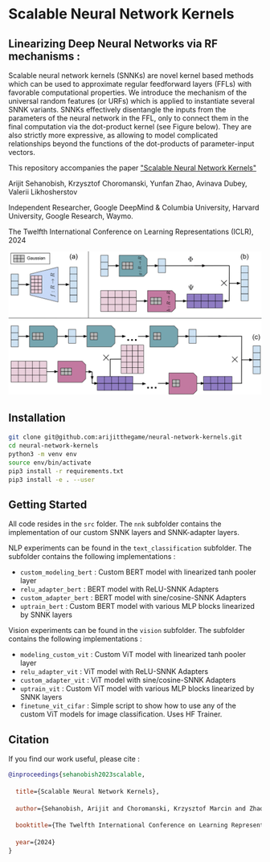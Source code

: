 # Scalable Neural Network Kernels 
## Linearizing Deep Neural Networks via RF mechanisms :

Scalable neural network kernels (SNNKs) are novel kernel based methods which can be used to approximate regular feedforward layers (FFLs) with favorable computational properties. We
introduce the mechanism of the universal random features (or URFs) which is applied to instantiate several SNNK variants. SNNKs effectively disentangle the inputs from the parameters of the neural network in the FFL, only to connect them in the final computation via the dot-product kernel (see Figure below). They are also strictly more expressive, as allowing to model complicated relationships beyond the functions of the dot-products of parameter-input vectors. 


This repository accompanies the paper ["Scalable Neural Network Kernels"](https://openreview.net/pdf?id=4iPw1klFWa)

Arijit Sehanobish, Krzysztof Choromanski, Yunfan Zhao, Avinava Dubey, Valerii Likhosherstov

Independent Researcher, Google DeepMind & Columbia University, Harvard University, Google Research, Waymo.

The Twelfth International Conference on Learning Representations (ICLR), 2024

<p align="center">
<img src="https://github.com/arijitthegame/neural-network-kernels/blob/main/main-figure-4-1.png"  width="800px"/>
</p>

## Installation
```bash
git clone git@github.com:arijitthegame/neural-network-kernels.git
cd neural-network-kernels
python3 -m venv env
source env/bin/activate
pip3 install -r requirements.txt
pip3 install -e . --user
```

## Getting Started
All code resides in the `src` folder. The `nnk` subfolder contains the implementation of our custom SNNK layers and SNNK-adapter layers. 

NLP experiments can be found in the `text_classification` subfolder. The subfolder contains the following implementations : 
- `custom_modeling_bert` : Custom BERT model with linearized tanh pooler layer
- `relu_adapter_bert` : BERT model with ReLU-SNNK Adapters
- `custom_adapter_bert` : BERT model with sine/cosine-SNNK Adapters
- `uptrain_bert` : Custom BERT model with various MLP blocks linearized by SNNK layers

Vision experiments can be found in the `vision` subfolder. The subfolder contains the following implementations : 
- `modeling_custom_vit` : Custom ViT model with linearized tanh pooler layer
- `relu_adapter_vit` : ViT model with ReLU-SNNK Adapters
- `custom_adapter_vit` : ViT model with sine/cosine-SNNK Adapters
- `uptrain_vit` : Custom ViT model with various MLP blocks linearized by SNNK layers
- `finetune_vit_cifar` : Simple script to show how to use any of the custom ViT models for image classification. Uses HF Trainer.


## Citation
If you find our work useful, please cite : 

```bibtex
@inproceedings{sehanobish2023scalable,

  title={Scalable Neural Network Kernels},
  
  author={Sehanobish, Arijit and Choromanski, Krzysztof Marcin and Zhao, Yunfan and Dubey, Kumar Avinava and Likhosherstov, Valerii},
  
  booktitle={The Twelfth International Conference on Learning Representations},
  
  year={2024}
}
```



